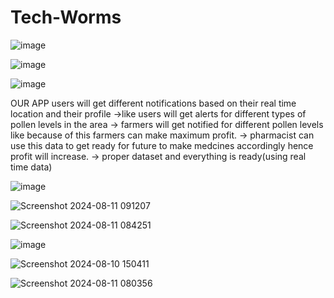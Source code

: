 # Tech-Worms
![image](https://github.com/user-attachments/assets/15077b36-7621-48ee-bcbc-9c600b7a3115)

![image](https://github.com/user-attachments/assets/0d2c14ef-e69d-4779-a701-9a98fc352394)

![image](https://github.com/user-attachments/assets/425626be-78d1-4767-b287-63256bea24d6)

OUR APP
users will get different notifications based on their real time location and their profile
->like users will get alerts for different types of pollen levels in the area
-> farmers will get  notified for different pollen levels like because of this farmers can make maximum profit.
-> pharmacist can use this data to get ready for future to make medcines accordingly hence profit will increase.
-> proper dataset and everything is ready(using real time data)

![image](https://github.com/user-attachments/assets/98e35d1e-7375-4348-8bbb-f3a3e0aa32bd)


![Screenshot 2024-08-11 091207](https://github.com/user-attachments/assets/6610438d-90f6-42ad-a1cb-1d3bdd5c0cf3)

![Screenshot 2024-08-11 084251](https://github.com/user-attachments/assets/1d02e9a2-8046-43f9-98cb-773b03d51ef0)

![image](https://github.com/user-attachments/assets/4cd822ea-505f-485b-9660-0ad0ad47ba4c)

![Screenshot 2024-08-10 150411](https://github.com/user-attachments/assets/8667f99e-d22f-4b94-816a-3e239a58a3a3)

![Screenshot 2024-08-11 080356](https://github.com/user-attachments/assets/875114a4-7593-4e7d-9f8c-b4cf8a5703be)





